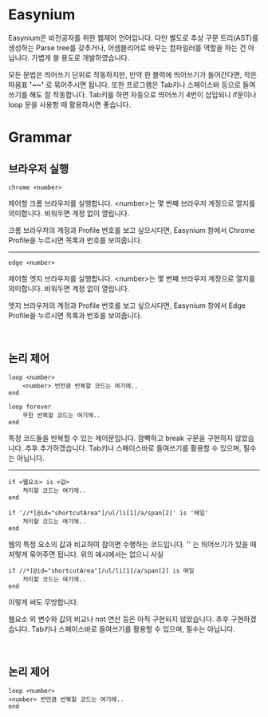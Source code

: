 # Easynium
Easynium은 비전공자를 위한 웹제어 언어입니다. 다만 별도로 추상 구문 트리(AST)를 생성하는 Parse tree를 갖추거나, 어셈블리어로 바꾸는 컴파일러를 역할을 하는 건 아닙니다. 가볍게 쓸 용도로 개발하였습니다.

모든 문법은 띄어쓰기 단위로 작동하지만, 만약 한 블럭에 띄어쓰기가 들어간다면, 작은따옴표 **'~~'** 로 묶어주시면 됩니다. 또한 프로그램은 Tab키나 스페이스바 등으로 들여쓰기를 해도 잘 작동합니다. Tab키를 하면 자동으로 띄어쓰기 4번이 삽입되니 if문이나 loop 문을 사용항 때 활용하시면 좋습니다.

# Grammar

## 브라우저 실행

```
chrome <number>
```
제어할 크롬 브라우저를 실행합니다. \<number\>는 몇 번째 브라우저 계정으로 열지를 의미합니다. 비워두면 계정 없이 열립니다.

크롬 브라우저의 계정과 Profile 번호를 보고 싶으시다면, Easynium 창에서 Chrome Profile을 누르시면 목록과 번호를 보여줍니다.

***

```
edge <number>
```
제어할 엣지 브라우저를 실행합니다. \<number\>는 몇 번째 브라우저 계정으로 열지를 의미합니다. 비워두면 계정 없이 열립니다.

엣지 브라우저의 계정과 Profile 번호를 보고 싶으시다면, Easynium 창에서 Edge Profile을 누르시면 목록과 번호를 보여줍니다.

<br>

## 논리 제어

```
loop <number>
    <number> 번만큼 반복할 코드는 여기에..
end
```
```
loop forever
    무한 반복할 코드는 여기에..
end
```
특정 코드들을 반복할 수 있는 제어문입니다. 깜빡하고 break 구문을 구현하지 않았습니다. 추후 추가하겠습니다. Tab키나 스페이스바로 들여쓰기를 활용할 수 있으며, 필수는 아닙니다.

***
```
if <웹요소> is <값>
    처리할 코드는 여기에..
end
```
```
if '//*[@id="shortcutArea"]/ul/li[1]/a/span[2]' is '메일'
    처리할 코드는 여기에..
end
```
웹의 특정 요소의 값과 비교하여 참이면 수행하는 코드입니다. '' 는 띄어쓰기가 있을 때 저렇게 묶어주면 됩니다. 위의 예시에서는 없으니 사실
```
if //*[@id="shortcutArea"]/ul/li[1]/a/span[2] is 메일
    처리할 코드는 여기에..
end
```
이렇게 써도 무방합니다.

웹요소 외 변수와 값의 비교나 not 연산 등은 아직 구현되지 않았습니다. 추후 구현하겠습니다. Tab키나 스페이스바로 들여쓰기를 활용할 수 있으며, 필수는 아닙니다.


<br>

## 논리 제어

```
loop <number>
<number> 번만큼 반복할 코드는 여기에..
end
```
